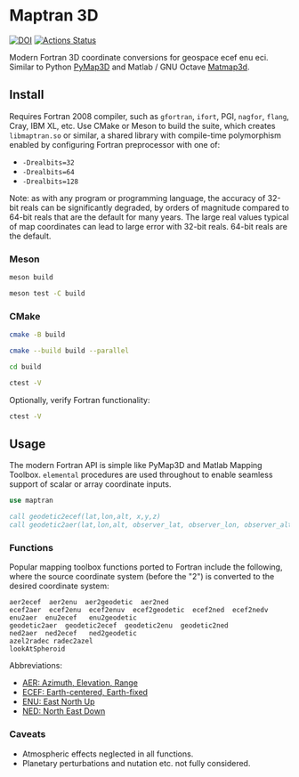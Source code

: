 # Maptran 3D

[![DOI](https://zenodo.org/badge/144193557.svg)](https://zenodo.org/badge/latestdoi/144193557)
[![Actions Status](https://github.com/scivision/maptran3d/workflows/ci/badge.svg)](https://github.com/scivision/maptran3d/actions)

Modern Fortran 3D coordinate conversions for geospace ecef enu eci.
Similar to Python
[PyMap3D](https://github.com/scivision/pymap3d)
and Matlab / GNU Octave
[Matmap3d](https://github.com/scivision/matmap3d).

## Install

Requires Fortran 2008 compiler, such as `gfortran`, `ifort`, PGI, `nagfor`, `flang`, Cray, IBM XL, etc.
Use CMake or Meson to build the suite, which creates `libmaptran.so` or similar, a shared library with compile-time polymorphism enabled by configuring Fortran preprocessor with one of:

* `-Drealbits=32`
* `-Drealbits=64`
* `-Drealbits=128`

Note: as with any program or programming language, the accuracy of 32-bit reals can be significantly degraded, by orders of magnitude compared to 64-bit reals that are the default for many years.
The large real values typical of map coordinates can lead to large error with 32-bit reals.
64-bit reals are the default.

### Meson

```sh
meson build

meson test -C build
```

### CMake

```sh
cmake -B build

cmake --build build --parallel

cd build

ctest -V
```

Optionally, verify Fortran functionality:

```sh
ctest -V
```

## Usage

The modern Fortran API is simple like PyMap3D and Matlab Mapping Toolbox.
`elemental` procedures are used throughout to enable seamless support of scalar or array coordinate inputs.

```fortran
use maptran

call geodetic2ecef(lat,lon,alt, x,y,z)
call geodetic2aer(lat,lon,alt, observer_lat, observer_lon, observer_alt)
```

### Functions

Popular mapping toolbox functions ported to Fortran include the
following, where the source coordinate system (before the "2") is
converted to the desired coordinate system:

```
aer2ecef  aer2enu  aer2geodetic  aer2ned
ecef2aer  ecef2enu  ecef2enuv  ecef2geodetic  ecef2ned  ecef2nedv
enu2aer  enu2ecef   enu2geodetic
geodetic2aer  geodetic2ecef  geodetic2enu  geodetic2ned
ned2aer  ned2ecef   ned2geodetic
azel2radec radec2azel
lookAtSpheroid
```

Abbreviations:

* [AER: Azimuth, Elevation, Range](https://en.wikipedia.org/wiki/Spherical_coordinate_system)
* [ECEF: Earth-centered, Earth-fixed](https://en.wikipedia.org/wiki/ECEF)
* [ENU: East North Up](https://en.wikipedia.org/wiki/Axes_conventions#Ground_reference_frames:_ENU_and_NED)
* [NED: North East Down](https://en.wikipedia.org/wiki/North_east_down)

### Caveats

* Atmospheric effects neglected in all functions.
* Planetary perturbations and nutation etc. not fully considered.

